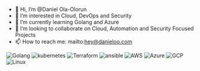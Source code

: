 - 👋 Hi, I’m @Daniel Ola-Olorun
- 👀 I’m interested in Cloud, DevOps and Security
- 🌱 I’m currently learning Golang and Azure
- 💞️ I’m looking to collaborate on Cloud, Automation and Security Focused Projects
- 📫 How to reach me: mailto:hey@danieloo.com

![Golang](https://img.shields.io/badge/Go-Expert-blue?style=for-the-badge&logo=go)
![kubernetes](https://img.shields.io/badge/Kubernetes-Expert-blue?style=for-the-badge&logo=kubernetes)
![Terraform](https://img.shields.io/badge/Terraform-Expert-blue?style=for-the-badge&logo=terraform)
![ansible](https://img.shields.io/badge/Ansible-Expert-blue?style=for-the-badge&logo=ansible)
![AWS](https://img.shields.io/badge/AWS-Expert-blue?style=for-the-badge)
![Azure](https://img.shields.io/badge/Azure-Expert-orange?style=for-the-badge)
![GCP](https://img.shields.io/badge/GCP-intermediate-orange?style=for-the-badge)
![Linux](https://img.shields.io/badge/Linux-Expert-blue?style=for-the-badge)





<!---
You can click the Preview link to take a look at your changes.
--->
